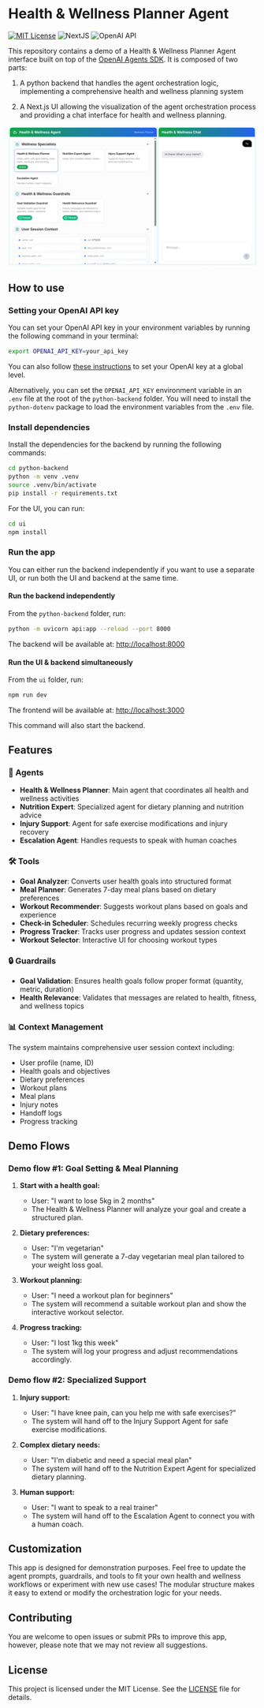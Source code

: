 # Health & Wellness Planner Agent

[![MIT License](https://img.shields.io/badge/License-MIT-green.svg)](LICENSE)
![NextJS](https://img.shields.io/badge/Built_with-NextJS-blue)
![OpenAI API](https://img.shields.io/badge/Powered_by-OpenAI_API-orange)

This repository contains a demo of a Health & Wellness Planner Agent interface built on top of the [OpenAI Agents SDK](https://openai.github.io/openai-agents-python/).
It is composed of two parts:

1. A python backend that handles the agent orchestration logic, implementing a comprehensive health and wellness planning system

2. A Next.js UI allowing the visualization of the agent orchestration process and providing a chat interface for health and wellness planning.

![Demo Screenshot](screenshot.png)

## How to use

### Setting your OpenAI API key

You can set your OpenAI API key in your environment variables by running the following command in your terminal:

```bash
export OPENAI_API_KEY=your_api_key
```

You can also follow [these instructions](https://platform.openai.com/docs/libraries#create-and-export-an-api-key) to set your OpenAI key at a global level.

Alternatively, you can set the `OPENAI_API_KEY` environment variable in an `.env` file at the root of the `python-backend` folder. You will need to install the `python-dotenv` package to load the environment variables from the `.env` file.

### Install dependencies

Install the dependencies for the backend by running the following commands:

```bash
cd python-backend
python -m venv .venv
source .venv/bin/activate
pip install -r requirements.txt
```

For the UI, you can run:

```bash
cd ui
npm install
```

### Run the app

You can either run the backend independently if you want to use a separate UI, or run both the UI and backend at the same time.

#### Run the backend independently

From the `python-backend` folder, run:

```bash
python -m uvicorn api:app --reload --port 8000
```

The backend will be available at: [http://localhost:8000](http://localhost:8000)

#### Run the UI & backend simultaneously

From the `ui` folder, run:

```bash
npm run dev
```

The frontend will be available at: [http://localhost:3000](http://localhost:3000)

This command will also start the backend.

## Features

### 🤖 Agents
- **Health & Wellness Planner**: Main agent that coordinates all health and wellness activities
- **Nutrition Expert**: Specialized agent for dietary planning and nutrition advice
- **Injury Support**: Agent for safe exercise modifications and injury recovery
- **Escalation Agent**: Handles requests to speak with human coaches

### 🛠️ Tools
- **Goal Analyzer**: Converts user health goals into structured format
- **Meal Planner**: Generates 7-day meal plans based on dietary preferences
- **Workout Recommender**: Suggests workout plans based on goals and experience
- **Check-in Scheduler**: Schedules recurring weekly progress checks
- **Progress Tracker**: Tracks user progress and updates session context
- **Workout Selector**: Interactive UI for choosing workout types

### 🔒 Guardrails
- **Goal Validation**: Ensures health goals follow proper format (quantity, metric, duration)
- **Health Relevance**: Validates that messages are related to health, fitness, and wellness topics

### 📊 Context Management
The system maintains comprehensive user session context including:
- User profile (name, ID)
- Health goals and objectives
- Dietary preferences
- Workout plans
- Meal plans
- Injury notes
- Handoff logs
- Progress tracking

## Demo Flows

### Demo flow #1: Goal Setting & Meal Planning

1. **Start with a health goal:**
   - User: "I want to lose 5kg in 2 months"
   - The Health & Wellness Planner will analyze your goal and create a structured plan.

2. **Dietary preferences:**
   - User: "I'm vegetarian"
   - The system will generate a 7-day vegetarian meal plan tailored to your weight loss goal.

3. **Workout planning:**
   - User: "I need a workout plan for beginners"
   - The system will recommend a suitable workout plan and show the interactive workout selector.

4. **Progress tracking:**
   - User: "I lost 1kg this week"
   - The system will log your progress and adjust recommendations accordingly.

### Demo flow #2: Specialized Support

1. **Injury support:**
   - User: "I have knee pain, can you help me with safe exercises?"
   - The system will hand off to the Injury Support Agent for safe exercise modifications.

2. **Complex dietary needs:**
   - User: "I'm diabetic and need a special meal plan"
   - The system will hand off to the Nutrition Expert Agent for specialized dietary planning.

3. **Human support:**
   - User: "I want to speak to a real trainer"
   - The system will hand off to the Escalation Agent to connect you with a human coach.

## Customization

This app is designed for demonstration purposes. Feel free to update the agent prompts, guardrails, and tools to fit your own health and wellness workflows or experiment with new use cases! The modular structure makes it easy to extend or modify the orchestration logic for your needs.

## Contributing

You are welcome to open issues or submit PRs to improve this app, however, please note that we may not review all suggestions.

## License

This project is licensed under the MIT License. See the [LICENSE](LICENSE) file for details.

